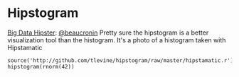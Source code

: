 Hipstogram
======

[Big Data Hipster](https://twitter.com/#!/bigdatahipster/status/202879778313867264): [@beaucronin](https://twitter.com/beaucronin) Pretty sure the hipstogram is a better visualization tool than the histogram. It's a photo of a histogram taken with Hipstamatic

    source('http://github.com/tlevine/hipstogram/raw/master/hipstamatic.r')
    hipstogram(rnorm(42))
